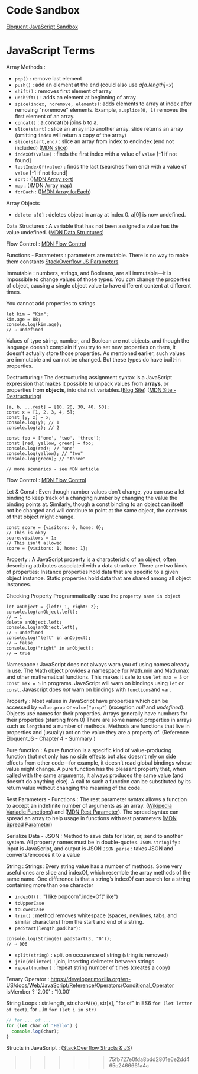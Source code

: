 


# Code Sandbox
[Eloquent JavaScript Sandbox](https://eloquentjavascript.net/code/)

# JavaScript Terms

Array Methods
:
- `pop()` : remove last element
- `push()` : add an element at the end (could also use *a[a.length]=x*)
- `shift()` : removes first element of array
- `unshift()` : adds an element at beginning of array
- `spice(index, noremove, elements)`: adds elements to array at index after removing "noremove" elements.  Example, `a.splice(0, 1)` removes the first element of an array.
- `concat()` : a.concat(b) joins b to a.
- `slice(start)` : slice an array into another array.  slide returns an array (omitting `index` will return a copy of the array)
- `slice(start,end)` : slice an array from index to endindex (end not included) ([MDN slice](https://developer.mozilla.org/en-US/docs/Web/JavaScript/Reference/Global_Objects/Array/slice))
- `indexOf(value)` : finds the first index with a value of `value`  [-1 if not found]
- `lastIndexOf(value)` : finds the last (searches from end) with a value of `value` [-1 if not found]
- `sort` : ()[MDN Array sort](https://developer.mozilla.org/en-US/docs/Web/JavaScript/Reference/Global_Objects/Array/sort))
- `map` : ()[MDN Array map](https://developer.mozilla.org/en-US/docs/Web/JavaScript/Reference/Global_Objects/Array/map))
- `forEach` : ()[MDN Array forEach](https://developer.mozilla.org/en-US/docs/Web/JavaScript/Reference/Global_Objects/Array/forEach))

Array Objects
- `delete a[0]` : deletes object in array at index 0.  a[0] is now undefined.

Data Structures
: A variable that has not been assigned a value has the value undefined. ([MDN Data Structures](https://developer.mozilla.org/en-US/docs/Web/JavaScript/Data_structures))

Flow Control
: [MDN Flow Control](https://developer.mozilla.org/en-US/docs/Web/JavaScript/Guide/Control_flow_and_error_handling)

Functions - Parameters
: parameters are mutable.  There is no way to make them constants [StackOverflow JS Parameters](https://stackoverflow.com/questions/30314457/how-to-make-function-parameter-constant-in-javascript)

Immutable
: numbers, strings, and Booleans, are all immutable—it
is impossible to change values of those types. You *can* change the properties of object, causing a single
object value to have different content at different times.

You cannot add properties to strings

```JS
let kim = "Kim";
kim.age = 88;
console.log(kim.age);
// → undefined
```

Values of type string, number, and Boolean are not objects, and though
the language doesn’t complain if you try to set new properties on them, it
doesn’t actually store those properties. As mentioned earlier, such values are
immutable and cannot be changed.
But these types do have built-in properties.

Destructuring
: The destructuring assignment syntax is a JavaScript expression that makes it possible to unpack values from __arrays__, or properties from __objects__, into distinct variables.([Blog Site](https://javascript.info/destructuring-assignment))
([MDN Site - Destructuring](https://developer.mozilla.org/en-US/docs/Web/JavaScript/Reference/Operators/Destructuring_assignment))
```JS
[a, b, ...rest] = [10, 20, 30, 40, 50];
const x = [1, 2, 3, 4, 5];
const [y, z] = x;
console.log(y); // 1
console.log(z); // 2

const foo = ['one', 'two', 'three'];
const [red, yellow, green] = foo;
console.log(red); // "one"
console.log(yellow); // "two"
console.log(green); // "three"

// more scenarios - see MDN article

```

Flow Control
: [MDN Flow Control](https://developer.mozilla.org/en-US/docs/Web/JavaScript/Guide/Control_flow_and_error_handling)

Let & Const
: Even though number values don’t change, you can
use a let binding to keep track of a changing number by changing the value
the binding points at. Similarly, though a const binding to an object can itself
not be changed and will continue to point at the same object, the contents of
that object might change.
```JS
const score = {visitors: 0, home: 0};
// This is okay
score.visitors = 1;
// This isn't allowed
score = {visitors: 1, home: 1};
```

Property
: A JavaScript property is a characteristic of an object, often describing attributes associated with a data structure.  There are two kinds of properties: Instance properties hold data that are specific to a given object instance. Static properties hold data that are shared among all object instances.

Checking Property Programmatically
: use the `property name in object`
```JS
let anObject = {left: 1, right: 2};
console.log(anObject.left);
// → 1
delete anObject.left;
console.log(anObject.left);
// → undefined
console.log("left" in anObject);
// → false
console.log("right" in anObject);
// → true
```

Namespace
: JavaScript does not always warn you of using names already in use.   The Math object provides a namespace for Math.min and Math.max and other mathematical functions.  This makes it safe to use `let max = 5` or `const max = 5` in programs.   JavaScript will warn on bindings using `let` or `const`. Javascript does *not* warn on bindings with `functions`and `var`.

Property
: Most values in JavaScript have properties which can be accessed by `value.prop` or `value["prop"]` (exception *null* and *undefined*).  Objects use names for their properties.  Arrays generally have numbers for their properties (starting from 0)  There are some named properties in arrays such as `length`and a number of methods. Methods are functions that live in properties and (usually) act on
the value they are a property of. (Reference EloquentJS - Chapter 4 - Summary )

Pure function
: A pure function is a specific kind of value-producing function that not only has no side effects but also doesn’t rely on side effects from other code—for example, it doesn’t read global bindings whose value might change. A pure
function has the pleasant property that, when called with the same arguments, it always produces the same value (and doesn’t do anything else). A call to such a function can be substituted by its return value without changing the
meaning of the code.

Rest Parameters - Functions
: The rest parameter syntax allows a function to accept an indefinite number of arguments as an array.  ([Wikipedia Variadic Functions](https://en.wikipedia.org/wiki/Variadic_function)) and ([MDN Rest Parameter](https://developer.mozilla.org/en-US/docs/Web/JavaScript/Reference/Functions/rest_parameters)).   The spread syntax can spread an array to help usage in functions with rest parameters ([MDN Spread Parameter](https://developer.mozilla.org/en-US/docs/Web/JavaScript/Reference/Operators/Spread_syntax))

Serialize Data - JSON
: Method to save data for later, or, send to another system.  All property names must be in double-quotes.
`JSON.stringify` : input is JavaScript, and output is JSON
`JSON.parse` : takes JSON and converts/encodes it to a value


String
: Strings: Every string value has a number of methods. Some very useful ones are slice and indexOf, which resemble the array methods of the same name.  One difference is that a string’s indexOf can search for a string containing
more than one character
- `indexOf()` : "I like popcorn".indexOf("like")
- `toUpperCase`
- `toLowerCase`
- `trim()` : method removes whitespace (spaces, newlines, tabs, and similar
characters) from the start and end of a string.
- `padStart(length,padChar)`:
```JS
console.log(String(6).padStart(3, "0"));
// → 006
```
- `split(string)` : split on occurence of string (string is removed)
- `join(delimter)` : join, inserting delimeter between strings
- `repeat(number)` : repeat string number of times (creates a copy)

Tenary Operator
: https://developer.mozilla.org/en-US/docs/Web/JavaScript/Reference/Operators/Conditional_Operator   
isMember ? '$2.00' : '$10.00'

String Loops
: str.length, str.charAt(x), str[x], "for of" in ES6 `for (let letter of text)`,  for ...in `for (let i in str)`
```js
// for ... of ...
for (let char of "Hello") {
  console.log(char);
}
```

Structs in JavaScript
: ([StackOverflow Structs & JS](https://stackoverflow.com/questions/502366/structs-in-javascript))
>>>>>>> 75fb727e0fda8bdd2801e6e2dd465c2466661a4a
